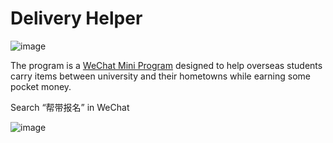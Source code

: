 # Delivery Helper

![image](https://user-images.githubusercontent.com/24925361/172895383-490fd897-9c52-46dd-9101-a68ec9fed77d.png)

The program is a [WeChat Mini Program](https://walkthechat.com/wechat-mini-programs-simple-introduction/) designed to help overseas students carry items between university and their hometowns while earning some pocket money.

Search “帮带报名” in WeChat

![image](https://user-images.githubusercontent.com/24925361/172892391-9eb09c6f-854e-465f-9155-397db35cfaf8.png)


